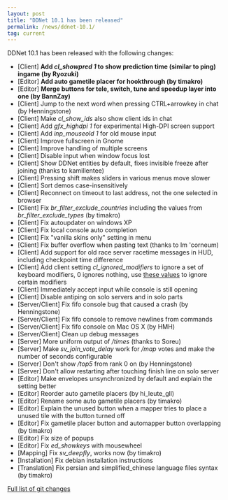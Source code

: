 ```yaml
---
layout: post
title: "DDNet 10.1 has been released"
permalink: /news/ddnet-10.1/
tag: current
---
```


DDNet 10.1 has been released with the following changes:

<ul>
  <li>[Client] <strong>Add <i>cl_showpred 1</i> to show prediction time (similar to ping) ingame (by Ryozuki)</strong></li>
  <li>[Editor] <strong>Add auto gametile placer for hookthrough (by timakro)</strong></li>
  <li>[Editor] <strong>Merge buttons for tele, switch, tune and speedup layer into one (by BannZay)</strong></li>
  <li>[Client] Jump to the next word when pressing CTRL+arrowkey in chat (by Henningstone)</li>
  <li>[Client] Make <i>cl_show_ids</i> also show client ids in chat</li>
  <li>[Client] Add <i>gfx_highdpi 1</i> for experimental High-DPI screen support</li>
  <li>[Client] Add <i>inp_mouseold 1</i> for old mouse input</li>
  <li>[Client] Improve fullscreen in Gnome</li>
  <li>[Client] Improve handling of multiple screens</li>
  <li>[Client] Disable input when window focus lost</li>
  <li>[Client] Show DDNet entities by default, fixes invisible freeze after joining (thanks to kamillentee)</li>
  <li>[Client] Pressing shift makes sliders in various menus move slower</li>
  <li>[Client] Sort demos case-insensitively</li>
  <li>[Client] Reconnect on timeout to last address, not the one selected in browser</li>
  <li>[Client] Fix <i>br_filter_exclude_countries</i> including the values from <i>br_filter_exclude_types</i> (by timakro)</li>
  <li>[Client] Fix autoupdater on windows XP</li>
  <li>[Client] Fix local console auto completion</li>
  <li>[Client] Fix "vanilla skins only" setting in menu</li>
  <li>[Client] Fix buffer overflow when pasting text (thanks to Im 'corneum)</li>
  <li>[Client] Add support for old race server racetime messages in HUD, including checkpoint time difference</li>
  <li>[Client] Add client setting <i>cl_ignored_modifiers</i> to ignore a set of keyboard modifiers, 0 ignores nothing, use <a href="https://github.com/ddnet/ddnet/blob/a8ce73dffaca66e732d5626dc733fa1e9b93fb44/src/engine/client/input.cpp#L174-L187">these values</a> to ignore certain modifiers</li>
  <li>[Client] Immediately accept input while console is still opening</li>
  <li>[Client] Disable antiping on solo servers and in solo parts</li>
  <li>[Server/Client] Fix fifo console bug that caused a crash (by Henningstone)</li>
  <li>[Server/Client] Fix fifo console to remove newlines from commands</li>
  <li>[Server/Client] Fix fifo console on Mac OS X (by HMH)</li>
  <li>[Server/Client] Clean up debug messages</li>
  <li>[Server] More uniform output of <i>/times</i> (thanks to Soreu)</li>
  <li>[Server] Make <i>sv_join_vote_delay</i> work for <i>/map</i> votes and make the number of seconds configurable</li>
  <li>[Server] Don't show <i>/top5</i> from rank 0 on (by Henningstone)</li>
  <li>[Server] Don't allow restarting after touching finish line on solo server</li>
  <li>[Editor] Make envelopes unsynchronized by default and explain the setting better</li>
  <li>[Editor] Reorder auto gametile placers (by hi_leute_gll)</li>
  <li>[Editor] Rename some auto gametile placers (by timakro)</li>
  <li>[Editor] Explain the unused button when a mapper tries to place a unused tile with the button turned off</li>
  <li>[Editor] Fix gametile placer button and automapper button overlapping (by timakro)</li>
  <li>[Editor] Fix size of popups</li>
  <li>[Editor] Fix <i>ed_showkeys</i> with mousewheel</li>
  <li>[Mapping] Fix <i>sv_deepfly</i>, works now (by timakro)</li>
  <li>[Installation] Fix debian installation instructions</li>
  <li>[Translation] Fix persian and simplified_chinese language files syntax (by timakro)</li>
</ul>

<a href="https://github.com/ddnet/ddnet-old/compare/10.0...10.1.1">Full list of git changes</a>

